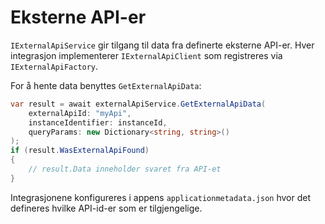 # Eksterne API-er

`IExternalApiService` gir tilgang til data fra definerte eksterne API-er. Hver integrasjon implementerer `IExternalApiClient` som registreres via `IExternalApiFactory`.

For å hente data benyttes `GetExternalApiData`:

```csharp
var result = await externalApiService.GetExternalApiData(
    externalApiId: "myApi",
    instanceIdentifier: instanceId,
    queryParams: new Dictionary<string, string>()
);
if (result.WasExternalApiFound)
{
    // result.Data inneholder svaret fra API-et
}
```

Integrasjonene konfigureres i appens `applicationmetadata.json` hvor det defineres hvilke API-id-er som er tilgjengelige.
